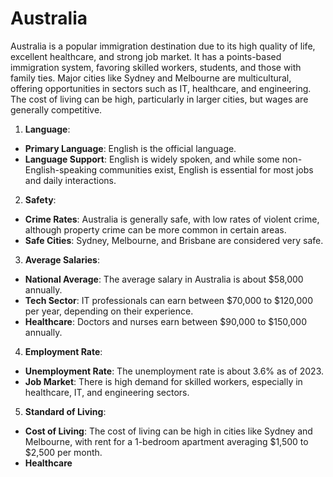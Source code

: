 # Australia

Australia is a popular immigration destination due to its high quality of life, excellent healthcare, and strong job market. It has a points-based immigration system, favoring skilled workers, students, and those with family ties. Major cities like Sydney and Melbourne are multicultural, offering opportunities in sectors such as IT, healthcare, and engineering. The cost of living can be high, particularly in larger cities, but wages are generally competitive.

1.  **Language**:
-   **Primary Language**: English is the official language.
-   **Language Support**: English is widely spoken, and while some non-English-speaking communities exist, English is essential for most jobs and daily interactions.
2.  **Safety**:
-   **Crime Rates**: Australia is generally safe, with low rates of violent crime, although property crime can be more common in certain areas.
-   **Safe Cities**: Sydney, Melbourne, and Brisbane are considered very safe.
3.  **Average Salaries**:
-   **National Average**: The average salary in Australia is about $58,000 annually.
-   **Tech Sector**: IT professionals can earn between $70,000 to $120,000 per year, depending on their experience.
-   **Healthcare**: Doctors and nurses earn between $90,000 to $150,000 annually.
4.  **Employment Rate**:
-   **Unemployment Rate**: The unemployment rate is about 3.6% as of 2023.
-   **Job Market**: There is high demand for skilled workers, especially in healthcare, IT, and engineering sectors.
5.  **Standard of Living**:
-   **Cost of Living**: The cost of living can be high in cities like Sydney and Melbourne, with rent for a 1-bedroom apartment averaging $1,500 to $2,500 per month.
-   **Healthcare**
